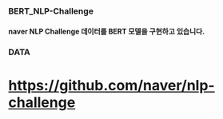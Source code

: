 ### BERT_NLP-Challenge

#### naver NLP Challenge 데이터를 BERT 모델을 구현하고 있습니다.

### DATA
# https://github.com/naver/nlp-challenge
